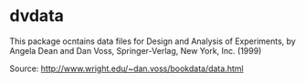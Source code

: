 # dvdata

This package ocntains data files for Design and Analysis of Experiments, by Angela Dean and Dan Voss, Springer-Verlag, 
New York, Inc. (1999)

Source: http://www.wright.edu/~dan.voss/bookdata/data.html
